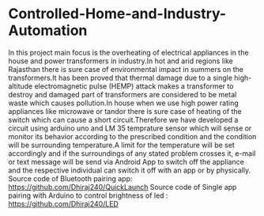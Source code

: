 # Controlled-Home-and-Industry-Automation
In this project main focus is the overheating of electrical appliances in the house and power transformers in industry.In hot and arid regions like Rajasthan there is sure case of environmental impact in summers on the transformers.It has been proved that thermal damage due to a single high-altitude electromagnetic pulse (HEMP) attack makes a transformer to destroy and damaged part of transformers are considered to be metal waste which causes pollution.In house when we use high power rating appliances like microwave or tandor there is sure case of heating of the switch which can cause a short circuit.Therefore we have developed a circuit using arduino uno and LM 35 temprature sensor which will sense or monitor its behavior according to the prescribed condition and the condition will be surrounding temperature.A limit for the temperature will be set accordingly and if the surroundings of any stated problem crosses it, e-mail or text message will be send via Android App to switch off the appliance and the respective individual can switch it off with an app or by physically.   
Source code of Bluetooth pairing app: https://github.com/Dhiraj240/QuickLaunch
Source code of Single app pairing with Arduino to control brightness of led : https://github.com/Dhiraj240/LED
